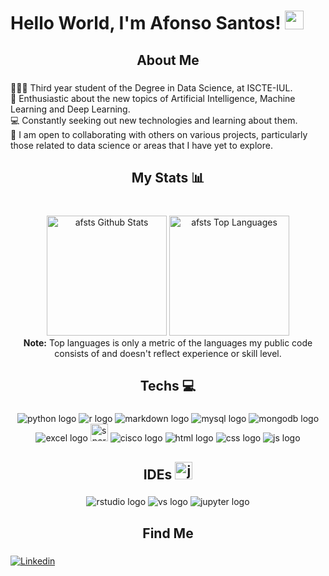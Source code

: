 # Hello World, I'm Afonso Santos! <img src="https://raw.githubusercontent.com/MartinHeinz/MartinHeinz/master/wave.gif" width="30px">



<h2 align="center">About Me</h2>

###

👨🏻‍🎓 Third year student of the Degree in Data Science, at ISCTE-IUL. \
🤖 Enthusiastic about the new topics of Artificial Intelligence, Machine Learning and Deep Learning.\
💻 Constantly seeking out new technologies and learning about them.\
🤝 I am open to collaborating with others on various projects, particularly those related to data science or areas that I have yet to explore.

###

<h2 align="center">My Stats 📊</h2>

###

<p align="center">
  <br/>
  <a href="https://github.com/anuraghazra/github-readme-stats"><img alt="afsts Github Stats" src="https://github-readme-stats.vercel.app/api/?username=afsts&show_icons=true&count_private=true&theme=react&bg_color=1F222E&title_color=7cebf5&icon_color=2d7de4&show_icons=true&border_color=7cebf5&border_radius=10" height="192px"/></a>
  <a href="https://github.com/anuraghazra/github-readme-stats"><img alt="afsts Top Languages" src="https://github-readme-stats.vercel.app/api/top-langs/?username=afsts&langs_count=8&layout=compact&theme=react&bg_color=1F222E&title_color=7cebf5&icon_color=2d7de4&show_icons=true&border_color=7cebf5&border_radius=10" height="192px"/></a>
  <br/>
  <b>Note:</b> Top languages is only a metric of the languages my public code consists of and doesn't reflect experience or skill level.
</p>

###

<h2 align="center">Techs 💻 </h2>

###

<div align="center">
  <img src="https://img.shields.io/badge/Python-3776AB?style=for-the-badge&logo=python&logoColor=white"  alt="python logo"  />
  <img src="https://img.shields.io/badge/R-276DC3?style=for-the-badge&logo=r&logoColor=white"  alt="r logo"  />
  <img src="https://img.shields.io/badge/Markdown-000000?style=for-the-badge&logo=markdown&logoColor=white"  alt="markdown logo"  />
  <img src="https://img.shields.io/badge/MySQL-005C84?style=for-the-badge&logo=mysql&logoColor=white"  alt="mysql logo"  />

  <img src="https://img.shields.io/badge/MongoDB-4EA94B?style=for-the-badge&logo=mongodb&logoColor=white"  alt="mongodb logo"  />
  <img src="https://img.shields.io/badge/Microsoft_Excel-217346?style=for-the-badge&logo=microsoft-excel&logoColor=white"  alt="excel logo"  />
  <img src="https://img.shields.io/badge/Apache%20Spark-FDEE21?style=flat-square&logo=apachespark&logoColor=black" height=28 alt="spark logo"  />
  <img src="https://img.shields.io/badge/cisco-%23049fd9.svg?style=for-the-badge&logo=cisco&logoColor=black"  alt="cisco logo"  />

  <img src="https://img.shields.io/badge/html5-%23E34F26.svg?style=for-the-badge&logo=html5&logoColor=white"  alt="html logo"  />
  <img src="https://img.shields.io/badge/css3-%231572B6.svg?style=for-the-badge&logo=css3&logoColor=white"  alt="css logo"  />
  <img src="https://img.shields.io/badge/javascript-%23323330.svg?style=for-the-badge&logo=javascript&logoColor=%23F7DF1E"  alt="js logo"  />
</div>

###

<h2 align="center">IDEs <img src="https://cdn-icons-png.flaticon.com/128/14015/14015761.png"  alt="jupyter logo"  height=28 /> </h2>

###

<div align="center">
  <img src="https://img.shields.io/badge/RStudio-75AADB?style=for-the-badge&logo=RStudio&logoColor=white"  alt="rstudio logo"  />
  <img src="https://img.shields.io/badge/Visual%20Studio%20Code-0078d7.svg?style=for-the-badge&logo=visual-studio-code&logoColor=white"  alt="vs logo"  />
  <img src="https://img.shields.io/badge/jupyter-%23FA0F00.svg?style=for-the-badge&logo=jupyter&logoColor=white"  alt="jupyter logo"  />

</div>

###

<h2 align="center">Find Me</h2>

###

[![Linkedin](https://img.shields.io/badge/LinkedIn-0077B5?style=for-the-badge&logo=linkedin&logoColor=white)](https://www.linkedin.com/in/afonsoasantos/)
